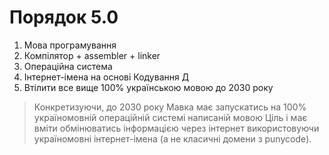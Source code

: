 # Порядок 5.0

1. Мова програмування
2. Компілятор + assembler + linker
3. Операційна система
4. Інтернет-імена на основі <subject>Кодування Д</subject>
5. Втілити все вище 100% українською мовою до 2030 року

> Конкретизуючи, до 2030 року <subject>Мавка</subject> має запускатись на 100% україномовній операційній системі
> написаній мовою <subject>Ціль</subject> і має
> вміти обмінюватись інформацією через інтернет використовуючи україномовні інтернет-імена (а не класичні домени з
> punycode).
